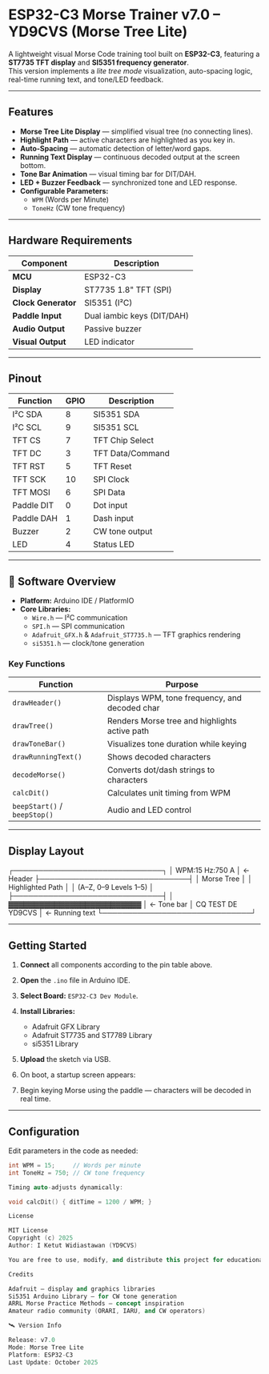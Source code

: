 # ESP32-C3 Morse Trainer v7.0 – YD9CVS (Morse Tree Lite)

A lightweight visual Morse Code training tool built on **ESP32-C3**, featuring a **ST7735 TFT display** and **SI5351 frequency generator**.  
This version implements a *lite tree mode* visualization, auto-spacing logic, real-time running text, and tone/LED feedback.

---

## Features

- **Morse Tree Lite Display** — simplified visual tree (no connecting lines).  
- **Highlight Path** — active characters are highlighted as you key in.  
- **Auto-Spacing** — automatic detection of letter/word gaps.  
- **Running Text Display** — continuous decoded output at the screen bottom.  
- **Tone Bar Animation** — visual timing bar for DIT/DAH.  
- **LED + Buzzer Feedback** — synchronized tone and LED response.  
- **Configurable Parameters:**
  - `WPM` (Words per Minute)
  - `ToneHz` (CW tone frequency)

---

## Hardware Requirements

| Component | Description |
|------------|-------------|
| **MCU** | ESP32-C3 |
| **Display** | ST7735 1.8" TFT (SPI) |
| **Clock Generator** | SI5351 (I²C) |
| **Paddle Input** | Dual iambic keys (DIT/DAH) |
| **Audio Output** | Passive buzzer |
| **Visual Output** | LED indicator |

---

## Pinout

| Function | GPIO | Description |
|-----------|------|-------------|
| I²C SDA | 8 | SI5351 SDA |
| I²C SCL | 9 | SI5351 SCL |
| TFT CS | 7 | TFT Chip Select |
| TFT DC | 3 | TFT Data/Command |
| TFT RST | 5 | TFT Reset |
| TFT SCK | 10 | SPI Clock |
| TFT MOSI | 6 | SPI Data |
| Paddle DIT | 0 | Dot input |
| Paddle DAH | 1 | Dash input |
| Buzzer | 2 | CW tone output |
| LED | 4 | Status LED |

---

## 🧠 Software Overview

- **Platform:** Arduino IDE / PlatformIO  
- **Core Libraries:**
  - `Wire.h` — I²C communication  
  - `SPI.h` — SPI communication  
  - `Adafruit_GFX.h` & `Adafruit_ST7735.h` — TFT graphics rendering  
  - `si5351.h` — clock/tone generation  

### Key Functions

| Function | Purpose |
|-----------|----------|
| `drawHeader()` | Displays WPM, tone frequency, and decoded char |
| `drawTree()` | Renders Morse tree and highlights active path |
| `drawToneBar()` | Visualizes tone duration while keying |
| `drawRunningText()` | Shows decoded characters |
| `decodeMorse()` | Converts dot/dash strings to characters |
| `calcDit()` | Calculates unit timing from WPM |
| `beepStart()` / `beepStop()` | Audio and LED control |

---

## Display Layout

┌──────────────────────────────┐
│ WPM:15 Hz:750 A │ ← Header
├──────────────────────────────┤
│ Morse Tree │
│ Highlighted Path │
│ (A–Z, 0–9 Levels 1–5) │
├──────────────────────────────┤
│ ▓▓▓▓▓▓▓▓▓▓▓▓▓▓▓▓▓▓▓▓▓▓▓▓▓▓ │ ← Tone bar
│ CQ TEST DE YD9CVS │ ← Running text
└──────────────────────────────┘

---

## Getting Started

1. **Connect** all components according to the pin table above.  
2. **Open** the `.ino` file in Arduino IDE.  
3. **Select Board:** `ESP32-C3 Dev Module`.  
4. **Install Libraries:**
   - Adafruit GFX Library  
   - Adafruit ST7735 and ST7789 Library  
   - si5351 Library  
5. **Upload** the sketch via USB.  
6. On boot, a startup screen appears:  

7. Begin keying Morse using the paddle — characters will be decoded in real time.

---

## Configuration

Edit parameters in the code as needed:
```cpp
int WPM = 15;     // Words per minute
int ToneHz = 750; // CW tone frequency

Timing auto-adjusts dynamically:

void calcDit() { ditTime = 1200 / WPM; }

License

MIT License
Copyright (c) 2025
Author: I Ketut Widiastawan (YD9CVS)

You are free to use, modify, and distribute this project for educational and amateur radio purposes.

Credits

Adafruit – display and graphics libraries
Si5351 Arduino Library – for CW tone generation
ARRL Morse Practice Methods – concept inspiration
Amateur radio community (ORARI, IARU, and CW operators)

🛰️ Version Info

Release: v7.0
Mode: Morse Tree Lite
Platform: ESP32-C3
Last Update: October 2025
